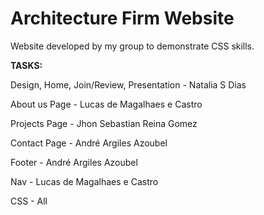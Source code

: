 # Architecture Firm Website

Website developed by my group to demonstrate CSS skills.



**TASKS:**

Design, Home, Join/Review, Presentation - Natalia S Dias

About us Page - Lucas de Magalhaes e Castro

Projects Page - Jhon Sebastian Reina Gomez

Contact Page - André Argiles Azoubel

Footer - André Argiles Azoubel

Nav - Lucas de Magalhaes e Castro

CSS - All
